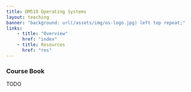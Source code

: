 ```yaml
---
title: DM510 Operating Systems
layout: teaching
banner: "background: url(/assets/img/os-logo.jpg) left top repeat;"
links:
    - title: "Overview"
      href: "index"
    - title: Resources
      href: "res"
---
```


### Course Book
TODO
